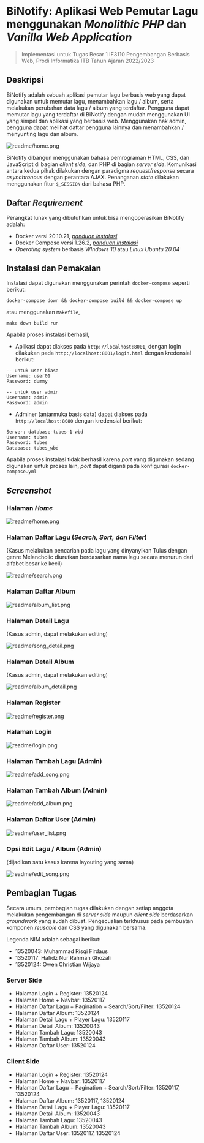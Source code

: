 # BiNotify: Aplikasi Web Pemutar Lagu menggunakan _Monolithic PHP_ dan _Vanilla Web Application_
> Implementasi untuk Tugas Besar 1 IF3110 Pengembangan Berbasis Web, Prodi Informatika ITB Tahun Ajaran 2022/2023


## Deskripsi
BiNotify adalah sebuah aplikasi pemutar lagu berbasis web yang dapat digunakan untuk memutar lagu, menambahkan lagu / album, serta melakukan perubahan data lagu / album yang terdaftar. Pengguna dapat memutar lagu yang terdaftar di BiNotify dengan mudah menggunakan UI yang simpel dan aplikasi yang berbasis web. Menggunakan hak admin, pengguna dapat melihat daftar pengguna lainnya dan menambahkan / menyunting lagu dan album.

![readme/home.png](readme/home.png)

BiNotify dibangun menggunakan bahasa pemrograman HTML, CSS, dan JavaScript di bagian _client side_, dan PHP di bagian _server side_. Komunikasi antara kedua pihak dilakukan dengan paradigma _request/response_ secara _asynchronous_ dengan perantara AJAX. Penanganan _state_ dilakukan menggunakan fitur `$_SESSION` dari bahasa PHP. 

## Daftar _Requirement_
Perangkat lunak yang dibutuhkan untuk bisa mengoperasikan BiNotify adalah:
- Docker versi 20.10.21, <a href = "https://docs.docker.com/engine/install/">*panduan instalasi* </a>
- Docker Compose versi 1.26.2, <a href = "https://docs.docker.com/compose/install/">*panduan instalasi* </a>
- _Operating system_ berbasis _WIndows 10_ atau _Linux Ubuntu 20.04_

## Instalasi dan Pemakaian
Instalasi dapat digunakan menggunakan perintah `docker-compose` seperti berikut:
```
docker-compose down && docker-compose build && docker-compose up
```
atau menggunakan `Makefile`,
```
make down build run
```
Apabila proses instalasi berhasil,
- Aplikasi dapat diakses pada `http://localhost:8001`, dengan login dilakukan pada `http://localhost:8001/login.html` dengan kredensial berikut:
```
-- untuk user biasa
Username: user01
Password: dummy

-- untuk user admin
Username: admin
Password: admin
```
- Adminer (antarmuka basis data) dapat diakses pada `http://localhost:8080` dengan kredensial berikut:
```
Server: database-tubes-1-wbd
Username: tubes
Password: tubes
Database: tubes_wbd
```

Apabila proses instalasi tidak berhasil karena _port_ yang digunakan sedang digunakan untuk proses lain, _port_ dapat diganti pada konfigurasi `docker-compose.yml`

## _Screenshot_
### Halaman _Home_
![readme/home.png](readme/home.png)

### Halaman Daftar Lagu (_Search, Sort, dan Filter_)
(Kasus melakukan pencarian pada lagu yang dinyanyikan Tulus dengan genre Melancholic diurutkan berdasarkan nama lagu secara menurun dari alfabet besar ke kecil)

![readme/search.png](readme/song_list.png)

### Halaman Daftar Album
![readme/album_list.png](readme/album_list.png)

### Halaman Detail Lagu
(Kasus admin, dapat melakukan editing)

![readme/song_detail.png](readme/song_detail.png)

### Halaman Detail Album 
(Kasus admin, dapat melakukan editing)

![readme/album_detail.png](readme/album_detail.png)

### Halaman Register
![readme/register.png](readme/register.png)

### Halaman Login
![readme/login.png](readme/login.png)

### Halaman Tambah Lagu (Admin)
![readme/add_song.png](readme/add_song.png)

### Halaman Tambah Album (Admin)
![readme/add_album.png](readme/add_album.png)

### Halaman Daftar User (Admin)
![readme/user_list.png](readme/user_list.png)

### Opsi Edit Lagu / Album (Admin)
(dijadikan satu kasus karena layouting yang sama)

![readme/edit_song.png](readme/edit_song.png)

## Pembagian Tugas
Secara umum, pembagian tugas dilakukan dengan setiap anggota melakukan pengembangan di _server side_ maupun _client side_ berdasarkan _groundwork_ yang sudah dibuat. Pengecualian terkhusus pada pembuatan komponen _reusable_ dan CSS yang digunakan bersama. 

Legenda NIM adalah sebagai berikut:
- 13520043: Muhammad Risqi Firdaus
- 13520117: Hafidz Nur Rahman Ghozali
- 13520124: Owen Christian Wijaya
### Server Side
- Halaman Login + Register: 13520124
- Halaman Home + Navbar: 13520117
- Halaman Daftar Lagu + Pagination + Search/Sort/Filter: 13520124
- Halaman Daftar Album: 13520124
- Halaman Detail Lagu + Player Lagu: 13520117
- Halaman Detail Album: 13520043
- Halaman Tambah Lagu: 13520043
- Halaman Tambah Album: 13520043
- Halaman Daftar User: 13520124

### Client Side
- Halaman Login + Register: 13520124
- Halaman Home + Navbar: 13520117
- Halaman Daftar Lagu + Pagination + Search/Sort/Filter: 13520117, 13520124
- Halaman Daftar Album: 13520117, 13520124
- Halaman Detail Lagu + Player Lagu: 13520117
- Halaman Detail Album: 13520043
- Halaman Tambah Lagu: 13520043
- Halaman Tambah Album: 13520043
- Halaman Daftar User: 13520117, 13520124

